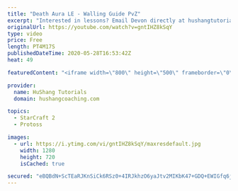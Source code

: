 ```yaml
---
title: "Death Aura LE - Walling Guide PvZ"
excerpt: "Interested in lessons? Email Devon directly at hushangtutorials@outlook.com ------------------------------------------------------------------------------------------------------- Want to support HuShang Tutorials directly? Patreon is a website where you can contribute a monthly donation that will help"
originalUrl: https://youtube.com/watch?v=gntIHZ8kSqY
type: video
price: Free
length: PT4M17S
publishedDateTime: 2020-05-28T16:53:42Z
heat: 49

featuredContent: "<iframe width=\"800\" height=\"500\" frameborder=\"0\" src=\"https://www.youtube.com/embed/gntIHZ8kSqY\" allow=\"accelerometer; autoplay; encrypted-media; gyroscope; picture-in-picture\" allowfullscreen></iframe>"

provider:
  name: HuShang Tutorials
  domain: hushangcoaching.com

topics:
  - StarCraft 2
  - Protoss

images:
  - url: https://i.ytimg.com/vi/gntIHZ8kSqY/maxresdefault.jpg
    width: 1280
    height: 720
    isCached: true

secured: "eBQBdN+ScTEaRJKnSiCk6RSz0+4IRJkhzO6yaJtv2MIKbK47+GDQ+EWIGfq6jDco4abGmlhw5B8GjC0s9W+J1QCK3ELHS+TsEXF43IWW49G/hqiiAVLgn+uasYW6lKygmODaixpMKVkgs+NFQAga8RYm4iC4VQOjlmmvn1adAr+3ZqAwx+cf7a8W4eFdHQdqLP9U9RDn4QtZMBwPRLDS4wODkBE+9SZMt4tGYx3NA5yYp52kG5HbXFVp1D2g1q4GRPYuT2tLSvghkxOvb+ta5sip7TdxeiTUsiGOfKWwKeKQfByVjJgzbJtGT7k81QaKurdz1gyTxLl7JmEbHzm4oNzPw/vAdiEAqVi9nhuCuqGe51GGjwoJ0rc2thTFBhrgbSuEyNgN3W/gNERIdjumJrjdX9pQMNQRpL4G5wVBobQ=;8L9sgowJnTz88kx/QTR+Ig=="
---
```


